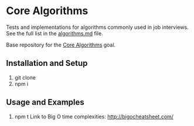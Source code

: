 # Core Algorithms

Tests and implementations for algorithms commonly used in job interviews. See the full list in the [algorithms.md](algorithms.md) file.

Base repository for the [Core Algorithms](https://github.com/GuildCrafts/web-development-js/issues/123) goal.

## Installation and Setup

1. git clone 
2. npm i

## Usage and Examples
1. npm t
Link to Big O time complexities: http://bigocheatsheet.com/
